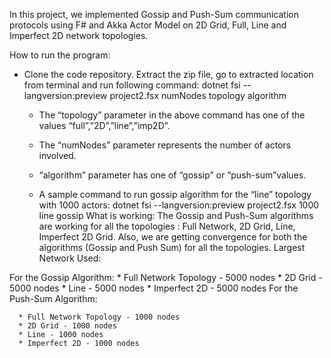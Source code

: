 In this project, we implemented Gossip and Push-Sum communication protocols using F# and Akka Actor Model on 2D Grid, Full, Line and Imperfect 2D network topologies.

How to run the program:
* Clone the code repository. Extract the zip file, go to extracted location from terminal and run following command:
dotnet fsi --langversion:preview project2.fsx numNodes topology algorithm


   * The “topology” parameter in the above command has one of the  values “full”,”2D”,”line”,”imp2D”.  


   * The “numNodes” parameter represents the number of actors involved.


   * “algorithm” parameter has one of “gossip” or “push-sum”values.


   * A sample command to run gossip algorithm for the “line” topology with 1000 actors:
dotnet fsi --langversion:preview project2.fsx 1000 line gossip
What is working: 
The Gossip and Push-Sum algorithms are working for all the topologies : Full Network, 2D Grid, Line, Imperfect 2D Grid. Also, we are getting convergence for both the algorithms (Gossip and Push Sum) for all the topologies.
Largest Network Used:


For the Gossip Algorithm:
      * Full Network Topology - 5000 nodes
      * 2D Grid - 5000 nodes
      * Line - 5000 nodes
      * Imperfect 2D - 5000 nodes
For the Push-Sum Algorithm:


      * Full Network Topology - 1000 nodes 
      * 2D Grid - 1000 nodes
      * Line - 1000 nodes
      * Imperfect 2D - 1000 nodes
